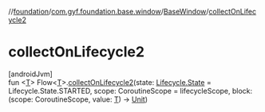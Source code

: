 //[foundation](../../../index.md)/[com.gyf.foundation.base.window](../index.md)/[BaseWindow](index.md)/[collectOnLifecycle2](collect-on-lifecycle2.md)

# collectOnLifecycle2

[androidJvm]\
fun &lt;[T](collect-on-lifecycle2.md)&gt; Flow&lt;[T](collect-on-lifecycle2.md)&gt;.[collectOnLifecycle2](collect-on-lifecycle2.md)(state: [Lifecycle.State](https://developer.android.com/reference/kotlin/androidx/lifecycle/Lifecycle.State.html) = Lifecycle.State.STARTED, scope: CoroutineScope = lifecycleScope, block: (scope: CoroutineScope, value: [T](collect-on-lifecycle2.md)) -&gt; [Unit](https://kotlinlang.org/api/core/kotlin-stdlib/kotlin/-unit/index.html))